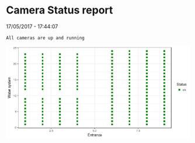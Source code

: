 Camera Status report
================
17/05/2017 - 17:44:07

    All cameras are up and running

![](camreport_files/figure-markdown_github/unnamed-chunk-2-1.png)

